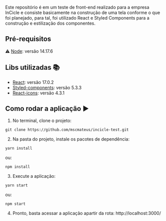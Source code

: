 Este repositório é em um teste de front-end realizado para a empresa InCicle e consiste basicamente na construção de uma tela conforme o que foi planejado, para tal, foi utilizado React e Styled Components para a construção e estilização dos componentes.

## Pré-requisitos

:warning: [Node](https://nodejs.org/en/download/): versão 14.17.6

## Libs utilizadas :books:

- [React](https://github.com/facebook/react): versão 17.0.2
- [Styled-components](https://github.com/styled-components/styled-components): versão 5.3.3
- [React-icons](https://github.com/react-icons/react-icons): versão 4.3.1

## Como rodar a aplicação :arrow_forward:

1. No terminal, clone o projeto: 

```
git clone https://github.com/mscmateus/incicle-test.git
```

2. Na pasta do projeto, instale os pacotes de dependência:

```
yarn install
```
  ou:
```
npm install
```

3. Execute a aplicação:

```
yarn start
```
  ou:
```
npm start
```
4. Pronto, basta acessar a aplicação apartir da rota: http://localhost:3000/
